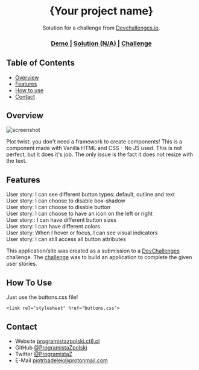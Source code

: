 <!-- Please update value in the {}  -->

<h1 align="center">{Your project name}</h1>

<div align="center">
   Solution for a challenge from  <a href="http://devchallenges.io" target="_blank">Devchallenges.io</a>.
</div>

<div align="center">
  <h3>
    <a href="https://programistazpolski.ct8.pl/devchallenge/button-component/">
      Demo
    </a>
    <span> | </span>
    <a href="https://{your-url-to-the-solution}">
      Solution (N/A)
    </a>
    <span> | </span>
    <a href="https://devchallenges.io/challenges/ohgVTyJCbm5OZyTB2gNY">
      Challenge
    </a>
  </h3>
</div>

<!-- TABLE OF CONTENTS -->

## Table of Contents

- [Overview](#overview)
- [Features](#features)
- [How to use](#how-to-use)
- [Contact](#contact)

<!-- OVERVIEW -->

## Overview

![screenshot](https://user-images.githubusercontent.com/16707738/92399059-5716eb00-f132-11ea-8b14-bcacdc8ec97b.png)

Plot twist: you don't need a framework to create components! This is a component made with Vanilla HTML and CSS - No JS used. This is not perfect, but it does it's job. The only issue is the fact it does not resize with the text.


## Features

<!-- List the features of your application or follow the template. Don't share the figma file here :) -->

User story: I can see different button types: default, outline and text<br>
User story: I can choose to disable box-shadow<br>
User story: I can choose to disable button<br>
User story: I can choose to have an icon on the left or right<br>
User story:: I can have different button sizes<br>
User story: I can have different colors<br>
User story: When I hover or focus, I can see visual indicators<br>
User story: I can still access all button attributes<br>

This application/site was created as a submission to a [DevChallenges](https://devchallenges.io/challenges) challenge. The [challenge](https://devchallenges.io/challenges/ohgVTyJCbm5OZyTB2gNY) was to build an application to complete the given user stories.

## How To Use

<!-- This is an example, please update according to your application -->

Just use the buttons.css file!
```
<link rel="stylesheet" href="buttons.css">
```

## Contact

- Website [programistazpolski.ct8.pl](https://programistazpolski.ct8.pl/)
- GitHub [@ProgramistaZpolski](https://github.com/ProgramistaZpolski)
- Twitter [@ProgramistaZ](https://twitter.com/ProgramistaZ)
- E-Mail [piotrbadelek@protonmail.com](mailto:piotrbadelek@protonmail.com)
